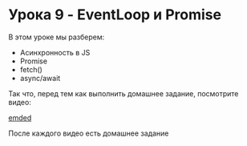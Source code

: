 # Урока 9 - EventLoop и Promise

В этом уроке мы разберем:
- Асинхронность в JS
- Promise
- fetch()
- async/await

Так что, перед тем как выполнить домашнее задание, посмотрите видео:

[emded](https://youtu.be/M2mHhxe06sc)

После каждого видео есть домашнее задание
